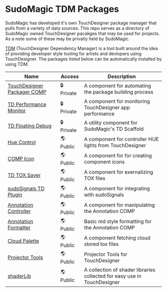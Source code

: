 # SudoMagic TDM Packages
SudoMagic has developed it's own TouchDesigner package manager that pulls from a variety of data sources. This repo serves as a directory of SudoMagic owned TouchDesigner pacakges that may be used for projects. As a note some of these may be privatly held by SudoMagic.

[TDM](https://github.com/SudoMagicCode/TouchDesigner-Dependency-Manager) (TouchDesigner Dependency Manager) is a tool built around the idea of providing developer style tooling for artists and devlopers using TouchDesigner. The packages listed below can be automatically installed by using TDM.

Name | Access | Description |
--- | --- | --- |
[TouchDesigner Packager COMP](https://github.com/SudoMagicCode/td-packager-comp) | 🔒 Private | A component for automating the package building process
[TD Performance Monitor](https://github.com/SudoMagicCode/td-performance-monitor) | 🔒 Private | A component for monitoring TouchDesigner app performance
[TD Floating Debug](https://github.com/SudoMagicCode/td-floating-debug) | 🔒 Private | A utility component for SudoMagic's TD Scaffold
[Hue Control](https://github.com/SudoMagicCode/td-hueControl) | 🌎 Public | A component for controller HUE lights from TouchDesigner
[COMP Icon](https://github.com/SudoMagicCode/td-comp-icon) | 🌎 Public | A component for for creating component icons
[TD TOX Saver](https://github.com/SudoMagicCode/TD-TOX-Saver) | 🌎 Public | A component for exernalizing TOX files
[sudoSignals TD Plugin](https://github.com/SudoMagicCode/sudoSignals_td_plugin) | 🌎 Public | A component for integrating with sudoSignals
[Annotation Controller](https://github.com/SudoMagicCode/td-annotation-controller) | 🌎 Public | A component for manipulating the Annotation COMP
[Annotation Formatter](https://github.com/SudoMagicCode/td-annotation-formatter) | 🌎 Public | Basic md style formatting for the Annotation COMP
[Cloud Palette](https://github.com/SudoMagicCode/td-cloud-palette) | 🌎 Public | A component fetching cloud stored tox files
[Projector Tools](https://github.com/SudoMagicCode/td-projector-tools) | 🌎 Public | Projector Tools for TouchDesigner
[shaderLib](https://github.com/SudoMagicCode/td-shader-lib) | 🌎 Public | A collection of shader libraries collected for easy use in TouchDesigner
